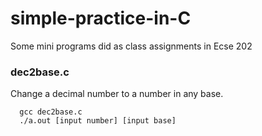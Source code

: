 # simple-practice-in-C
Some mini programs did as class assignments in Ecse 202

### dec2base.c
Change a decimal number to a number in any base.

```
  gcc dec2base.c 
  ./a.out [input number] [input base]
```


